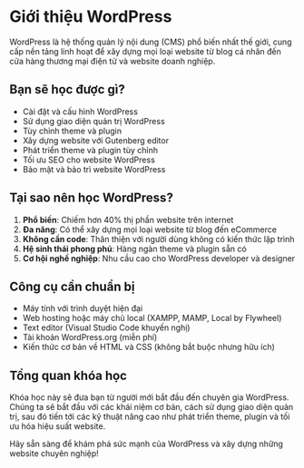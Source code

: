 # Giới thiệu WordPress

WordPress là hệ thống quản lý nội dung (CMS) phổ biến nhất thế giới, cung cấp nền tảng linh hoạt để xây dựng mọi loại website từ blog cá nhân đến cửa hàng thương mại điện tử và website doanh nghiệp.

## Bạn sẽ học được gì?

-   Cài đặt và cấu hình WordPress
-   Sử dụng giao diện quản trị WordPress
-   Tùy chỉnh theme và plugin
-   Xây dựng website với Gutenberg editor
-   Phát triển theme và plugin tùy chỉnh
-   Tối ưu SEO cho website WordPress
-   Bảo mật và bảo trì website WordPress

## Tại sao nên học WordPress?

1. **Phổ biến**: Chiếm hơn 40% thị phần website trên internet
2. **Đa năng**: Có thể xây dựng mọi loại website từ blog đến eCommerce
3. **Không cần code**: Thân thiện với người dùng không có kiến thức lập trình
4. **Hệ sinh thái phong phú**: Hàng ngàn theme và plugin sẵn có
5. **Cơ hội nghề nghiệp**: Nhu cầu cao cho WordPress developer và designer

## Công cụ cần chuẩn bị

-   Máy tính với trình duyệt hiện đại
-   Web hosting hoặc máy chủ local (XAMPP, MAMP, Local by Flywheel)
-   Text editor (Visual Studio Code khuyến nghị)
-   Tài khoản WordPress.org (miễn phí)
-   Kiến thức cơ bản về HTML và CSS (không bắt buộc nhưng hữu ích)

## Tổng quan khóa học

Khóa học này sẽ đưa bạn từ người mới bắt đầu đến chuyên gia WordPress. Chúng ta sẽ bắt đầu với các khái niệm cơ bản, cách sử dụng giao diện quản trị, sau đó tiến tới các kỹ thuật nâng cao như phát triển theme, plugin và tối ưu hóa hiệu suất website.

Hãy sẵn sàng để khám phá sức mạnh của WordPress và xây dựng những website chuyên nghiệp!
